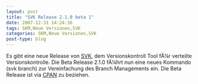 ```yaml
---
layout: post
title: "SVK Release 2.1.0 beta 1"
date: 2007-12-31 14:24:16
tags: SKM,Neue Versionen,SVK
categories: SKM,Neue Versionen,SVK
post-type: blog
---
```

Es gibt eine neue Release von <a href="http://svk.bestpractical.com"  title="SVK">SVK</a>, dem Versionskontroll Tool fÃ¼r verteilte Versionskontrolle. Die Beta Release 2.1.0 fÃ¼hrt nun eine neues Kommando (svk branch) zur Vereinfachung des Branch Managements ein. Die Beta Release ist via <a href="http://search.cpan.org/~clkao/SVK-v2.0.99_991/"  title="http://search.cpan.org/~clkao/SVK-v2.0.99_991/">CPAN</a> zu beziehen.
